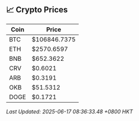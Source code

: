 ## 📈 Crypto Prices

| Coin | Price |
| ---- | ----- |
| BTC | $106846.7375 |
| ETH | $2570.6597 |
| BNB | $652.3622 |
| CRV | $0.6021 |
| ARB | $0.3191 |
| OKB | $51.5312 |
| DOGE | $0.1721 |

_Last Updated: 2025-06-17 08:36:33.48 +0800 HKT_